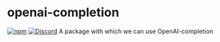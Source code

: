 # openai-completion
[![npm](https://img.shields.io/npm/v/@deep-foundation/chatgpt.svg)](https://www.npmjs.com/package/@deep-foundation/openai-completion)
[![Discord](https://badgen.net/badge/icon/discord?icon=discord&label&color=purple)](https://discord.gg/deep-foundation)
A package with which we can use OpenAI-completion
